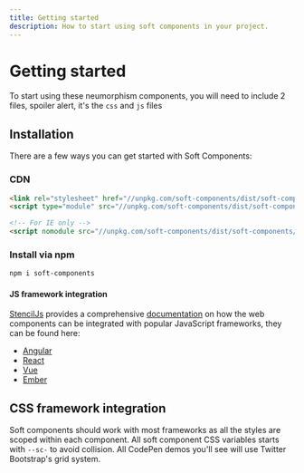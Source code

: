 ```yaml
---
title: Getting started
description: How to start using soft components in your project.
---
```


# Getting started

To start using these neumorphism components, you will need to include 2 files, spoiler alert, it's the `css` and `js` files

## Installation

There are a few ways you can get started with Soft Components:

### CDN

```html
<link rel="stylesheet" href="//unpkg.com/soft-components/dist/soft-components/soft-components.css" />
<script type="module" src="//unpkg.com/soft-components/dist/soft-components/soft-components.esm.js"></script>

<!-- For IE only -->
<script nomodule src="//unpkg.com/soft-components/dist/soft-components/soft-components.js"></script>
```
### Install via npm
```bash
npm i soft-components
```

#### JS framework integration

[StencilJs](https://stenciljs.com/) provides a comprehensive [documentation](https://stenciljs.com/docs/overview) on how the web components can be integrated with popular JavaScript frameworks, they can be found here:
- [Angular](https://stenciljs.com/docs/angular)
- [React](https://stenciljs.com/docs/react)
- [Vue](https://stenciljs.com/docs/vue)
- [Ember](https://stenciljs.com/docs/ember) 


## CSS framework integration
Soft components should work with most frameworks as all the styles are scoped within each component. 
All soft component CSS variables starts with `--sc-` to avoid collision.
All CodePen demos you'll see will use Twitter Bootstrap's grid system. 
